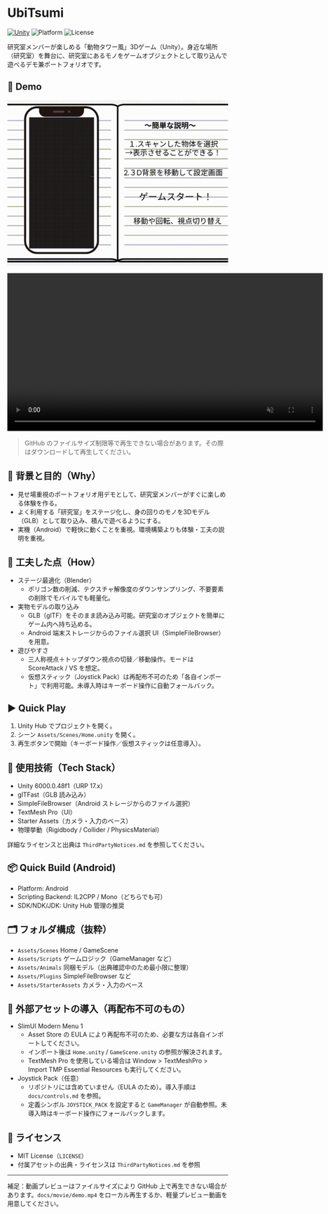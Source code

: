 # UbiTsumi

[![Unity](https://img.shields.io/badge/Unity-6000.0.48f1-blue?logo=unity)](#)
![Platform](https://img.shields.io/badge/Platform-Android-lightgrey)
![License](https://img.shields.io/badge/License-MIT-green)

研究室メンバーが楽しめる「動物タワー風」3Dゲーム（Unity）。身近な場所（研究室）を舞台に、研究室にあるモノをゲームオブジェクトとして取り込んで遊べるデモ兼ポートフォリオです。

## 🎥 Demo

[![Demo](docs/images/demo.gif)](https://github.com/user-attachments/assets/ad2d3c38-0f14-4bed-9956-113ea5e775a8)

<video
  src="https://raw.githubusercontent.com/shin1300/UbiTsumi/develop/docs/movie/demo.mp4"
  controls
  playsinline
  muted
  width="720">
</video>

> GitHub のファイルサイズ制限等で再生できない場合があります。その際はダウンロードして再生してください。

## 🎯 背景と目的（Why）
- 見せ場重視のポートフォリオ用デモとして、研究室メンバーがすぐに楽しめる体験を作る。
- よく利用する「研究室」をステージ化し、身の回りのモノを3Dモデル（GLB）として取り込み、積んで遊べるようにする。
- 実機（Android）で軽快に動くことを重視。環境構築よりも体験・工夫の説明を重視。

## 🧠 工夫した点（How）
- ステージ最適化（Blender）
  - ポリゴン数の削減、テクスチャ解像度のダウンサンプリング、不要要素の削除でモバイルでも軽量化。
- 実物モデルの取り込み
  - GLB（glTF）をそのまま読み込み可能。研究室のオブジェクトを簡単にゲーム内へ持ち込める。
  - Android 端末ストレージからのファイル選択 UI（SimpleFileBrowser）を用意。
- 遊びやすさ
  - 三人称視点＋トップダウン視点の切替／移動操作。モードは ScoreAttack / VS を想定。
  - 仮想スティック（Joystick Pack）は再配布不可のため「各自インポート」で利用可能。未導入時はキーボード操作に自動フォールバック。

## ▶ Quick Play
1. Unity Hub でプロジェクトを開く。
2. シーン `Assets/Scenes/Home.unity` を開く。
3. 再生ボタンで開始（キーボード操作／仮想スティックは任意導入）。

## 🧰 使用技術（Tech Stack）
- Unity 6000.0.48f1（URP 17.x）
- glTFast（GLB 読み込み）
- SimpleFileBrowser（Android ストレージからのファイル選択）
- TextMesh Pro（UI）
- Starter Assets（カメラ・入力のベース）
- 物理挙動（Rigidbody / Collider / PhysicsMaterial）

詳細なライセンスと出典は `ThirdPartyNotices.md` を参照してください。

## 📦 Quick Build (Android)
- Platform: Android
- Scripting Backend: IL2CPP / Mono（どちらでも可）
- SDK/NDK/JDK: Unity Hub 管理の推奨

## 🗂️ フォルダ構成（抜粋）
- `Assets/Scenes` Home / GameScene
- `Assets/Scripts` ゲームロジック（GameManager など）
- `Assets/Animals` 同梱モデル（出典確認中のため最小限に整理）
- `Assets/Plugins` SimpleFileBrowser など
- `Assets/StarterAssets` カメラ・入力のベース

## 🧩 外部アセットの導入（再配布不可のもの）
- SlimUI Modern Menu 1
  - Asset Store の EULA により再配布不可のため、必要な方は各自インポートしてください。
  - インポート後は `Home.unity` / `GameScene.unity` の参照が解決されます。
  - TextMesh Pro を使用している場合は Window > TextMeshPro > Import TMP Essential Resources も実行してください。
- Joystick Pack（任意）
  - リポジトリには含めていません（EULA のため）。導入手順は `docs/controls.md` を参照。
  - 定義シンボル `JOYSTICK_PACK` を設定すると `GameManager` が自動参照。未導入時はキーボード操作にフォールバックします。

## 📜 ライセンス
- MIT License（`LICENSE`）
- 付属アセットの出典・ライセンスは `ThirdPartyNotices.md` を参照

---
補足：動画プレビューはファイルサイズにより GitHub 上で再生できない場合があります。`docs/movie/demo.mp4` をローカル再生するか、軽量プレビュー動画を用意してください。
